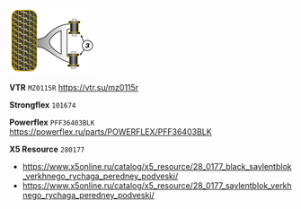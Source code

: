 ![alt text](img/Powerflex.png)

__VTR__ `MZ0115R` https://vtr.su/mz0115r

__Strongflex__ `101674`

__Powerflex__ `PFF36403BLK` https://powerflex.ru/parts/POWERFLEX/PFF36403BLK

__X5 Resource__ `280177`

- https://www.x5online.ru/catalog/x5_resource/28_0177_black_saylentblok_verkhnego_rychaga_peredney_podveski/
- https://www.x5online.ru/catalog/x5_resource/28_0177_saylentblok_verkhnego_rychaga_peredney_podveski/